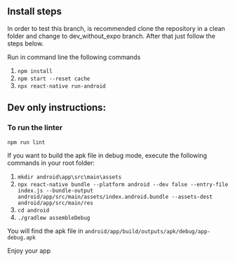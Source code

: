 ## Install steps

In order to test this branch, is recommended clone the repository in a clean folder and change to
dev_without_expo branch. After that just follow the steps below.


Run in command line the following commands

1. `npm install`
2. `npm start --reset cache`
3. `npx react-native run-android`

## Dev only instructions:

### To run the linter

```bash
npm run lint
```

If you want to build the apk file in debug mode, execute the following commands in your root folder:
1. `mkdir android\app\src\main\assets`
1. `npx react-native bundle --platform android --dev false --entry-file index.js --bundle-output android/app/src/main/assets/index.android.bundle --assets-dest android/app/src/main/res`
1. `cd android`
2. `./gradlew assembleDebug`

You will find the apk file in `android/app/build/outputs/apk/debug/app-debug.apk`

Enjoy your app
